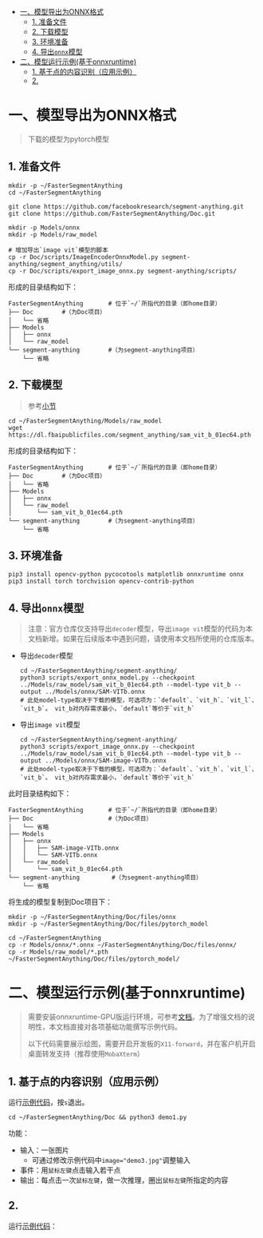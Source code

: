 - [一、模型导出为ONNX格式](#一模型导出为onnx格式)
  - [1. 准备文件](#1-准备文件)
  - [2. 下载模型](#2-下载模型)
  - [3. 环境准备](#3-环境准备)
  - [4. 导出`onnx`模型](#4-导出onnx模型)
- [二、模型运行示例(基于onnxruntime)](#二模型运行示例基于onnxruntime)
  - [1. 基于点的内容识别（应用示例）](#1-基于点的内容识别应用示例)
  - [2.](#2)


# 一、模型导出为ONNX格式

> 下载的模型为pytorch模型

## 1. 准备文件

```shell
mkdir -p ~/FasterSegmentAnything
cd ~/FasterSegmentAnything

git clone https://github.com/facebookresearch/segment-anything.git
git clone https://github.com/FasterSegmentAnything/Doc.git

mkdir -p Models/onnx
mkdir -p Models/raw_model

# 增加导出`image vit`模型的脚本
cp -r Doc/scripts/ImageEncoderOnnxModel.py segment-anything/segment_anything/utils/
cp -r Doc/scripts/export_image_onnx.py segment-anything/scripts/
```

形成的目录结构如下：

```shell
FasterSegmentAnything       # 位于`~/`所指代的目录（即home目录）
├── Doc        #（为Doc项目）
│   └── 省略
├── Models
│   ├── onnx
│   └── raw_model
└── segment-anything        #（为segment-anything项目）
    └── 省略
```

## 2. 下载模型

> 参考[小节](https://github.com/FasterSegmentAnything/Doc#3segment-anything%E6%A8%A1%E5%9E%8B%E7%89%88%E6%9C%AC)

```shell
cd ~/FasterSegmentAnything/Models/raw_model
wget https://dl.fbaipublicfiles.com/segment_anything/sam_vit_b_01ec64.pth
```

形成的目录结构如下：

```shell
FasterSegmentAnything       # 位于`~/`所指代的目录（即home目录）
├── Doc        #（为Doc项目）
│   └── 省略
├── Models
│   ├── onnx
│   └── raw_model
│       └── sam_vit_b_01ec64.pth
└── segment-anything        #（为segment-anything项目）
    └── 省略
```


## 3. 环境准备

```shell
pip3 install opencv-python pycocotools matplotlib onnxruntime onnx
pip3 install torch torchvision opencv-contrib-python
```

## 4. 导出`onnx`模型
> 注意：官方仓库仅支持导出`decoder`模型，导出`image vit`模型的代码为本文档新增。如果在后续版本中遇到问题，请使用本文档所使用的仓库版本。

* 导出`decoder`模型

  ``` shell
  cd ~/FasterSegmentAnything/segment-anything/
  python3 scripts/export_onnx_model.py --checkpoint ../Models/raw_model/sam_vit_b_01ec64.pth --model-type vit_b --output ../Models/onnx/SAM-VITb.onnx
  # 此处model-type取决于下载的模型，可选项为：`default`、`vit_h`、`vit_l`、`vit_b`。 vit_b对内存需求最小，`default`等价于`vit_h`
  ```

* 导出`image vit`模型

  ``` shell
  cd ~/FasterSegmentAnything/segment-anything/
  python3 scripts/export_image_onnx.py --checkpoint ../Models/raw_model/sam_vit_b_01ec64.pth --model-type vit_b --output ../Models/onnx/SAM-image-VITb.onnx
  # 此处model-type取决于下载的模型，可选项为：`default`、`vit_h`、`vit_l`、`vit_b`。 vit_b对内存需求最小，`default`等价于`vit_h`
  ```

此时目录结构如下：

```shell
FasterSegmentAnything       # 位于`~/`所指代的目录（即home目录）
├── Doc                     #（为Doc项目）
│   └── 省略
├── Models
│   ├── onnx
│   │   ├── SAM-image-VITb.onnx
│   │   └── SAM-VITb.onnx
│   └── raw_model
│       └── sam_vit_b_01ec64.pth
└── segment-anything         #（为segment-anything项目）
    └── 省略
```

将生成的模型复制到Doc项目下：

```shell
mkdir -p ~/FasterSegmentAnything/Doc/files/onnx
mkdir -p ~/FasterSegmentAnything/Doc/files/pytorch_model

cd ~/FasterSegmentAnything
cp -r Models/onnx/*.onnx ~/FasterSegmentAnything/Doc/files/onnx/
cp -r Models/raw_model/*.pth ~/FasterSegmentAnything/Doc/files/pytorch_model/
```

# 二、模型运行示例(基于onnxruntime)

> 需要安装onnxruntime-GPU版运行环境，可参考[文档](README.md)。为了增强文档的说明性，本文档直接对各项基础功能撰写示例代码。
>
> 以下代码需要展示绘图，需要开启开发板的`X11-forward`，并在客户机开启桌面转发支持（推荐使用`MobaXterm`）

## 1. 基于点的内容识别（应用示例）

运行[示例代码](demo1.py)，按`s`退出。

```shell
cd ~/FasterSegmentAnything/Doc && python3 demo1.py
```

功能：
* 输入：一张图片
  * 可通过修改示例代码中`image="demo3.jpg"`调整输入
* 事件：用`鼠标左键`点击输入若干点
* 输出：每点击一次`鼠标左键`，做一次推理，圈出`鼠标左键`所指定的内容

## 2.

运行[示例代码](demo2.py)：

```shell

```